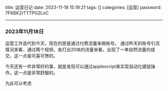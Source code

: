 title: 运营日记
date: 2023-11-18 15:19:21 
tags: []
categories: [运营]
password: 7FKBKZrTTTPG2LnC

---
 <!--more-->


 ### 2023年11月18日

 运营工作迭代到今天，现在的思是通过付费流量来做账号。
 通过昨天的账号引流情况来看，通过两个视频，各打出20块的流量来看，出现了一单自然流量的成交，这一点是可喜可贺的。

今天还有一件非常好的事，就是发现可以通过applescript来实现自动化键鼠操作。这一点是非常舒服的。

为此可以考虑